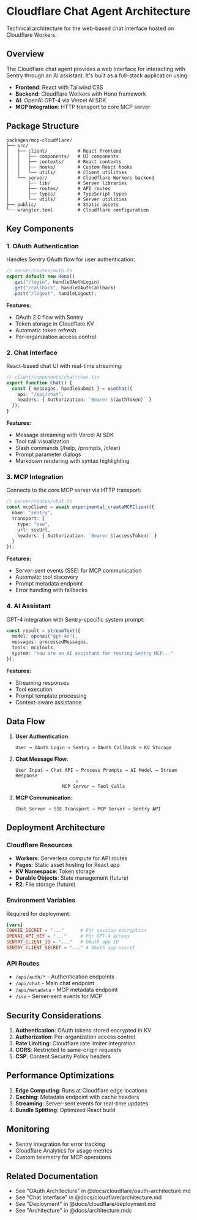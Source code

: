 # Cloudflare Chat Agent Architecture

Technical architecture for the web-based chat interface hosted on Cloudflare Workers.

## Overview

The Cloudflare chat agent provides a web interface for interacting with Sentry through an AI assistant. It's built as a full-stack application using:

- **Frontend**: React with Tailwind CSS
- **Backend**: Cloudflare Workers with Hono framework
- **AI**: OpenAI GPT-4 via Vercel AI SDK
- **MCP Integration**: HTTP transport to core MCP server

## Package Structure

```
packages/mcp-cloudflare/
├── src/
│   ├── client/           # React frontend
│   │   ├── components/   # UI components
│   │   ├── contexts/     # React contexts
│   │   ├── hooks/        # Custom React hooks
│   │   └── utils/        # Client utilities
│   └── server/           # Cloudflare Workers backend
│       ├── lib/          # Server libraries
│       ├── routes/       # API routes
│       ├── types/        # TypeScript types
│       └── utils/        # Server utilities
├── public/               # Static assets
└── wrangler.toml         # Cloudflare configuration
```

## Key Components

### 1. OAuth Authentication

Handles Sentry OAuth flow for user authentication:

```typescript
// server/routes/auth.ts
export default new Hono()
  .get("/login", handleOAuthLogin)
  .get("/callback", handleOAuthCallback)
  .post("/logout", handleLogout);
```

**Features:**
- OAuth 2.0 flow with Sentry
- Token storage in Cloudflare KV
- Automatic token refresh
- Per-organization access control

### 2. Chat Interface

React-based chat UI with real-time streaming:

```typescript
// client/components/chat/chat.tsx
export function Chat() {
  const { messages, handleSubmit } = useChat({
    api: "/api/chat",
    headers: { Authorization: `Bearer ${authToken}` }
  });
}
```

**Features:**
- Message streaming with Vercel AI SDK
- Tool call visualization
- Slash commands (/help, /prompts, /clear)
- Prompt parameter dialogs
- Markdown rendering with syntax highlighting

### 3. MCP Integration

Connects to the core MCP server via HTTP transport:

```typescript
// server/routes/chat.ts
const mcpClient = await experimental_createMCPClient({
  name: "sentry",
  transport: {
    type: "sse",
    url: sseUrl,
    headers: { Authorization: `Bearer ${accessToken}` }
  }
});
```

**Features:**
- Server-sent events (SSE) for MCP communication
- Automatic tool discovery
- Prompt metadata endpoint
- Error handling with fallbacks

### 4. AI Assistant

GPT-4 integration with Sentry-specific system prompt:

```typescript
const result = streamText({
  model: openai("gpt-4o"),
  messages: processedMessages,
  tools: mcpTools,
  system: "You are an AI assistant for testing Sentry MCP..."
});
```

**Features:**
- Streaming responses
- Tool execution
- Prompt template processing
- Context-aware assistance

## Data Flow

1. **User Authentication**:
   ```
   User → OAuth Login → Sentry → OAuth Callback → KV Storage
   ```

2. **Chat Message Flow**:
   ```
   User Input → Chat API → Process Prompts → AI Model → Stream Response
                         ↓
                    MCP Server ← Tool Calls
   ```

3. **MCP Communication**:
   ```
   Chat Server → SSE Transport → MCP Server → Sentry API
   ```

## Deployment Architecture

### Cloudflare Resources

- **Workers**: Serverless compute for API routes
- **Pages**: Static asset hosting for React app
- **KV Namespace**: Token storage
- **Durable Objects**: State management (future)
- **R2**: File storage (future)

### Environment Variables

Required for deployment:

```toml
[vars]
COOKIE_SECRET = "..."      # For session encryption
OPENAI_API_KEY = "..."     # For GPT-4 access
SENTRY_CLIENT_ID = "..."   # OAuth app ID
SENTRY_CLIENT_SECRET = "..." # OAuth app secret
```

### API Routes

- `/api/auth/*` - Authentication endpoints
- `/api/chat` - Main chat endpoint
- `/api/metadata` - MCP metadata endpoint
- `/sse` - Server-sent events for MCP

## Security Considerations

1. **Authentication**: OAuth tokens stored encrypted in KV
2. **Authorization**: Per-organization access control
3. **Rate Limiting**: Cloudflare rate limiter integration
4. **CORS**: Restricted to same-origin requests
5. **CSP**: Content Security Policy headers

## Performance Optimizations

1. **Edge Computing**: Runs at Cloudflare edge locations
2. **Caching**: Metadata endpoint with cache headers
3. **Streaming**: Server-sent events for real-time updates
4. **Bundle Splitting**: Optimized React build

## Monitoring

- Sentry integration for error tracking
- Cloudflare Analytics for usage metrics
- Custom telemetry for MCP operations

## Related Documentation

- See "OAuth Architecture" in @docs/cloudflare/oauth-architecture.md
- See "Chat Interface" in @docs/cloudflare/architecture.md
- See "Deployment" in @docs/cloudflare/deployment.md
- See "Architecture" in @docs/architecture.mdc
